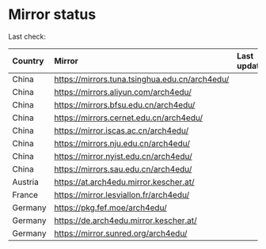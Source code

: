 <script src="./time.js"></script>
# Mirror status
Last check: <script type="text/javascript">localize(1743299981.1147473);</script>

|Country|Mirror|Last update|
|:------|:-----|:----------|
|China|https://mirrors.tuna.tsinghua.edu.cn/arch4edu/|<script type="text/javascript">localize(1743273558);</script>|
|China|https://mirrors.aliyun.com/arch4edu/|<script type="text/javascript">localize(1743273558);</script>|
|China|https://mirrors.bfsu.edu.cn/arch4edu/|<script type="text/javascript">localize(1743273558);</script>|
|China|https://mirrors.cernet.edu.cn/arch4edu/|<script type="text/javascript">localize(1743273558);</script>|
|China|https://mirror.iscas.ac.cn/arch4edu/|<script type="text/javascript">localize(1743273558);</script>|
|China|https://mirrors.nju.edu.cn/arch4edu/|<script type="text/javascript">localize(1743230361);</script>|
|China|https://mirror.nyist.edu.cn/arch4edu/|<script type="text/javascript">localize(1743230361);</script>|
|China|https://mirrors.sau.edu.cn/arch4edu/|<script type="text/javascript">localize(1731653531);</script>|
|Austria|https://at.arch4edu.mirror.kescher.at/|<script type="text/javascript">localize(1743273558);</script>|
|France|https://mirror.lesviallon.fr/arch4edu/|<script type="text/javascript">localize(1743273558);</script>|
|Germany|https://pkg.fef.moe/arch4edu/|<script type="text/javascript">localize(1743273558);</script>|
|Germany|https://de.arch4edu.mirror.kescher.at/|<script type="text/javascript">localize(1743273558);</script>|
|Germany|https://mirror.sunred.org/arch4edu/|<script type="text/javascript">localize(1743273558);</script>|

<script src="./tablefilter/tablefilter.js"></script>
<script src="./table.js"></script>